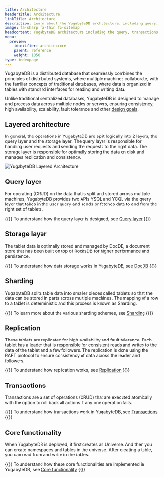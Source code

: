 ```yaml
---
title: Architecture
headerTitle: Architecture
linkTitle: Architecture
description: Learn about the YugabyteDB architecture, including query, transactions, sharding, replication, and storage layers.
image: fa-sharp fa-thin fa-sitemap
headcontent: YugabyteDB architecture including the query, transactions, sharding, replication, and storage layers.
menu:
  preview:
    identifier: architecture
    parent: reference
    weight: 1050
type: indexpage
---
```


YugabyteDB is a distributed database that seamlessly combines the principles of distributed systems, where multiple machines collaborate, with the familiar concepts of traditional databases, where data is organized in tables with standard interfaces for reading and writing data.

Unlike traditional centralized databases, YugabyteDB is designed to manage and process data across multiple nodes or servers, ensuring consistency, high availability, scalability, fault tolerance and other [design goals](design-goals/).

## Layered architecture

In general, the operations in YugabyteDB are split logically into 2 layers, the query layer and the storage layer. The query layer is responsible for handling user requests and sending the requests to the right data. The storage layer is responsible for optimally storing the data on disk and manages replication and consistency.

![YugabyteDB Layered Architecture](/images/architecture/layered-architecture.png)

## Query layer

For operating (CRUD) on the data that is split and stored across multiple machines, YugabyteDB provides two APIs YSQL and YCQL via the query layer that takes in the user query and sends or fetches data to and from the right set of tablets.

{{<tip>}}
To understand how the query layer is designed, see [Query layer](query-layer/)
{{</tip>}}

## Storage layer

The tablet data is optimally stored and managed by DocDB, a document store that has been built on top of RocksDB for higher performance and persistence.

{{<tip>}}
To understand how data storage works in YugabyteDB, see [DocDB](docdb/)
{{</tip>}}

## Sharding

YugabyteDB splits table data into smaller pieces called tablets so that the data can be stored in parts across multiple machines. The mapping of a row to a tablet is deterministic and this process is known as Sharding.

{{<tip>}}
To learn more about the various sharding schemes, see [Sharding](docdb-sharding/)
{{</tip>}}

## Replication

These tablets are replicated for high availability and fault tolerance. Each tablet has a leader that is responsible for consistent reads and writes to the data of the tablet and a few followers. The replication is done using the RAFT protocol to ensure consistency of data across the leader and followers.

{{<tip>}}
To understand how replication works, see [Replication](docdb-replication/)
{{</tip>}}

## Transactions

Transactions are a set of operations (CRUD) that are executed atomically with the option to roll back all actions if any one operation fails.

{{<tip>}}
To understand how transactions work in YugabyteDB, see [Transactions](transactions/)
{{</tip>}}

## Core functionality

When YugabyteDB is deployed, it first creates an Universe. And then you can create namespaces and tables in the universe. After creating a table, you can read from and write to the tables.

{{<tip>}}
To understand how these core functionalities are implemented in YugabyteDB, see [Core functionality](./core-functions)
{{</tip>}}
